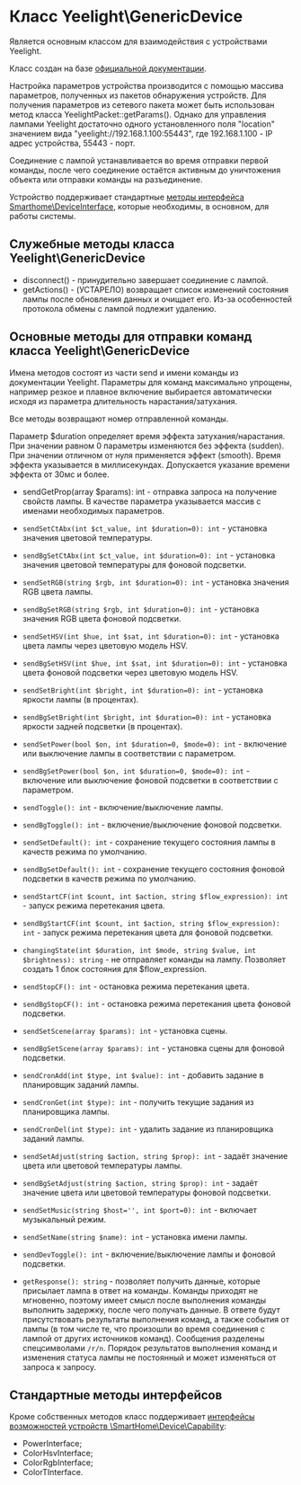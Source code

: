 # Класс Yeelight\GenericDevice

Является основным классом для взаимодействия с устройствами Yeelight.

Класс создан на базе [официальной документации](https://www.yeelight.com/download/Yeelight_Inter-Operation_Spec.pdf).

Настройка параметров устройства производится с помощью массива параметров, полученных из пакетов обнаружения устройств. Для получения параметров из сетевого пакета может быть использован метод класса YeelightPacket::getParams(). Однако для управления лампами Yeelight достаточно одного установленного поля "location" значением вида "yeelight://192.168.1.100:55443", где 192.168.1.100 - IP адрес устройства, 55443 - порт.

Соединение с лампой устанавливается во время отправки первой команды, после чего соединение остаётся активным до уничтожения объекта или отправки команды на разъединение.

Устройство поддерживает стандартные [методы интерфейса Smarthome\DeviceInterface](../deviceinterface.md), которые необходимы, в основном, для работы системы.

## Служебные методы класса Yeelight\GenericDevice

- disconnect() - принудительно завершает соединение с лампой.
- getActions() - (УСТАРЕЛО) возвращает список изменений состояния лампы после обновления данных и очищает его. Из-за особенностей протокола обмены с лампой подлежит удалению.

## Основные методы для отправки команд класса Yeelight\GenericDevice

Имена методов состоят из части send и имени команды из документации Yeelight. Параметры для команд максимально упрощены, например резкое и плавное включение выбирается автоматически исходя из параметра длительность нарастания/затухания.

Все методы возвращают номер отправленной команды.

Параметр $duration определяет время эффекта затухания/нарастания. При значении равном 0 параметры изменяются без эффекта (sudden). При значении отличном от нуля применяется эффект (smooth). Время эффекта указывается в миллисекундах. Допускается указание времени эффекта от 30мс и более.

- sendGetProp(array $params): int - отправка запроса на получение свойств лампы. В качестве параметра указывается массив с именами необходимых параметров.

- `sendSetCtAbx(int $ct_value, int $duration=0): int` - установка значения цветовой температуры.
- `sendBgSetCtAbx(int $ct_value, int $duration=0): int` - установка значения цветовой температуры для фоновой подсветки.
- `sendSetRGB(string $rgb, int $duration=0): int` - установка значения RGB цвета лампы.
- `sendBgSetRGB(string $rgb, int $duration=0): int` - установка значения RGB цвета фоновой подсветки.
- `sendSetHSV(int $hue, int $sat, int $duration=0): int` - установка цвета лампы через цветовую модель HSV.
- `sendBgSetHSV(int $hue, int $sat, int $duration=0): int` - установка цвета фоновой подсветки через цветовую модель HSV.
- `sendSetBright(int $bright, int $duration=0): int` - установка яркости лампы (в процентах).
- `sendBgSetBright(int $bright, int $duration=0): int` - установка яркости задней подсветки (в процентах).
- `sendSetPower(bool $on, int $duration=0, $mode=0): int` - включение или выключение лампы в соответствии с параметром.
- `sendBgSetPower(bool $on, int $duration=0, $mode=0): int` - включение или выключение фоновой подсветки в соответствии с параметром.
- `sendToggle(): int` - включение/выключение лампы.
- `sendBgToggle(): int` - включение/выключение фоновой подсветки.
- `sendSetDefault(): int` - сохранение текущего состояния лампы в качеств режима по умолчанию.
- `sendBgSetDefault(): int` - сохранение текущего состояния фоновой подсветки в качеств режима по умолчанию.
- `sendStartCF(int $count, int $action, string $flow_expression): int` - запуск режима перетекания цвета.
- `sendBgStartCF(int $count, int $action, string $flow_expression): int` - запуск режима перетекания цвета для фоновой подсветки.
- `changingState(int $duration, int $mode, string $value, int $brightness): string` - не отправляет команды на лампу. Позволяет создать 1 блок состояния для $flow_expression.
- `sendStopCF(): int` - остановка режима перетекания цвета.
- `sendBgStopCF(): int` - остановка режима перетекания цвета фоновой подсветки.
- `sendSetScene(array $params): int` - установка сцены.
- `sendBgSetScene(array $params): int` - установка сцены для фоновой подсветки.
- `sendCronAdd(int $type, int $value): int` - добавить задание в планировщик заданий лампы.
- `sendCronGet(int $type): int` - получить текущие задания из планировщика лампы.
- `sendCronDel(int $type): int` - удалить задание из планировщика заданий лампы.
- `sendSetAdjust(string $action, string $prop): int` - задаёт значение цвета или цветовой температуры лампы.
- `sendBgSetAdjust(string $action, string $prop): int` - задаёт значение цвета или цветовой температуры фоновой подсветки.
- `sendSetMusic(string $host='', int $port=0): int` - включает музыкальный режим.
- `sendSetName(string $name): int` - установка имени лампы.
- `sendDevToggle(): int` - включение/выключение лампы и фоновой подсветки.
- `getResponse(): string` - позволяет получить данные, которые присылает лампа в ответ на команды. Команды приходят не мгновенно, поэтому имеет смысл после выполнения команды выполнить задержку, после чего получать данные. В ответе будут присутствовать результаты выполнения команд, а также события от лампы (в том числе те, что произошли во время соединения с лампой от других источников команд). Сообщения разделены спецсимволами `/r/n`. Порядок результатов выполнения команд и изменения статуса лампы не постоянный и может изменяться от запроса к запросу.

## Стандартные методы интерфейсов

Кроме собственных методов класс поддерживает [интерфейсы возможностей устройств \SmartHome\Device\Capability](../capability.md):

- PowerInterface;
- ColorHsvInterface;
- ColorRgbInterface;
- ColorTInterface.
